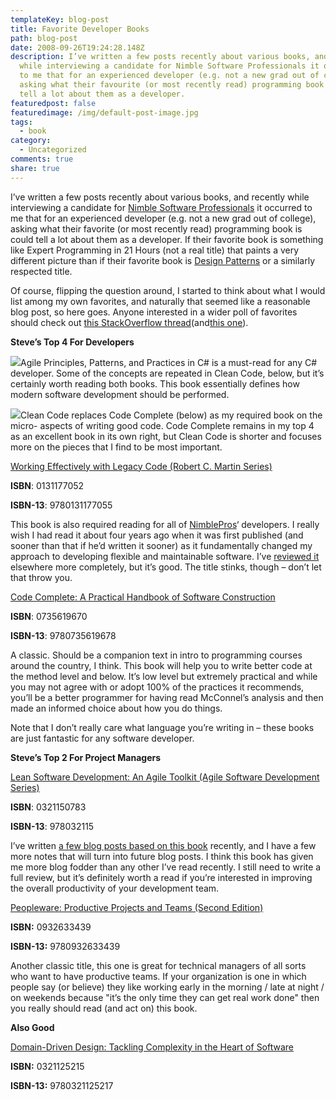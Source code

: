 ```yaml
---
templateKey: blog-post
title: Favorite Developer Books
path: blog-post
date: 2008-09-26T19:24:28.148Z
description: I’ve written a few posts recently about various books, and recently
  while interviewing a candidate for Nimble Software Professionals it occurred
  to me that for an experienced developer (e.g. not a new grad out of college),
  asking what their favourite (or most recently read) programming book is could
  tell a lot about them as a developer.
featuredpost: false
featuredimage: /img/default-post-image.jpg
tags:
  - book
category:
  - Uncategorized
comments: true
share: true
---
```

<!--StartFragment-->

I’ve written a few posts recently about various books, and recently while interviewing a candidate for [Nimble Software Professionals](http://nimblepros.com/) it occurred to me that for an experienced developer (e.g. not a new grad out of college), asking what their favorite (or most recently read) programming book is could tell a lot about them as a developer. If their favorite book is something like Expert Programming in 21 Hours (not a real title) that paints a very different picture than if their favorite book is [Design Patterns](http://www.amazon.com/exec/obidos/ASIN/0201633612/aspalliancecom) or a similarly respected title.

Of course, flipping the question around, I started to think about what I would list among my own favorites, and naturally that seemed like a reasonable blog post, so here goes. Anyone interested in a wider poll of favorites should check out [this StackOverflow thread](http://stackoverflow.com/questions/72406/what-development-book-made-the-most-impact-on-you-as-a-developer)(and[this one](http://stackoverflow.com/questions/1711/what-is-the-single-most-influential-book-every-programmer-should-read)).

**Steve’s Top 4 For Developers**

[![](https://ecx.images-amazon.com/images/I/51Y57BH27TL._SL160_.jpg)](http://www.amazon.com/gp/product/0131857258?ie=UTF8&tag=aspalliancecom&linkCode=as2&camp=1789&creative=390957&creativeASIN=0131857258)Agile Principles, Patterns, and Practices in C# is a must-read for any C# developer. Some of the concepts are repeated in Clean Code, below, but it’s certainly worth reading both books. This book essentially defines how modern software development should be performed.

[![](https://ecx.images-amazon.com/images/I/41wGTnmRTFL._SL160_.jpg)](http://www.amazon.com/gp/product/0132350882?ie=UTF8&tag=aspalliancecom&linkCode=as2&camp=1789&creative=390957&creativeASIN=0132350882)Clean Code replaces Code Complete (below) as my required book on the micro- aspects of writing good code. Code Complete remains in my top 4 as an excellent book in its own right, but Clean Code is shorter and focuses more on the pieces that I find to be most important.

[Working Effectively with Legacy Code (Robert C. Martin Series)](http://www.amazon.com/exec/obidos/ASIN/0131177052/aspalliancecom)

**[](http://www.amazon.com/exec/obidos/ASIN/0131177052/aspalliancecom)ISBN**: 0131177052

**ISBN-13**: 9780131177055

This book is also required reading for all of [NimblePros](http://nimblepros.com/)‘ developers. I really wish I had read it about four years ago when it was first published (and sooner than that if he’d written it sooner) as it fundamentally changed my approach to developing flexible and maintainable software. I’ve [reviewed it](http://aspadvice.com/blogs/ssmith/archive/2008/05/13/Book_3A00_-Working-Effectively-With-Legacy-Code.aspx) elsewhere more completely, but it’s good. The title stinks, though – don’t let that throw you.

[Code Complete: A Practical Handbook of Software Construction](http://www.amazon.com/exec/obidos/ASIN/0735619670/aspalliancecom)

**ISBN**: 0735619670

**ISBN-13**: 9780735619678

A classic. Should be a companion text in intro to programming courses around the country, I think. This book will help you to write better code at the method level and below. It’s low level but extremely practical and while you may not agree with or adopt 100% of the practices it recommends, you’ll be a better programmer for having read McConnel’s analysis and then made an informed choice about how you do things.

Note that I don’t really care what language you’re writing in – these books are just fantastic for any software developer.

**Steve’s Top 2 For Project Managers**

[Lean Software Development: An Agile Toolkit (Agile Software Development Series)](http://www.amazon.com/exec/obidos/ASIN/0321150783/aspalliancecom)

**[](http://www.amazon.com/exec/obidos/ASIN/0321150783/aspalliancecom)ISBN**: 0321150783

**ISBN-13**: 978032115

I’ve written [a few blog posts based on this book](http://stevesmithblog.com/search/?q=lean+software) recently, and I have a few more notes that will turn into future blog posts. I think this book has given me more blog fodder than any other I’ve read recently. I still need to write a full review, but it’s definitely worth a read if you’re interested in improving the overall productivity of your development team.

[Peopleware: Productive Projects and Teams (Second Edition)](http://www.amazon.com/exec/obidos/ASIN/0932633439/aspalliancecom)

**[](http://www.amazon.com/exec/obidos/ASIN/0932633439/aspalliancecom)ISBN:** 0932633439

**ISBN-13:** 9780932633439

Another classic title, this one is great for technical managers of all sorts who want to have productive teams. If your organization is one in which people say (or believe) they like working early in the morning / late at night / on weekends because "it’s the only time they can get real work done" then you really should read (and act on) this book.

**Also Good**

[Domain-Driven Design: Tackling Complexity in the Heart of Software](http://www.amazon.com/exec/obidos/ASIN/0321125215/aspalliancecom)

**ISBN:** 0321125215

**ISBN-13:** 9780321125217